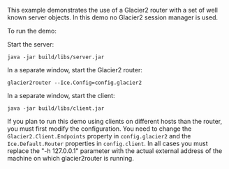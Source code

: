 This example demonstrates the use of a Glacier2 router with a set of
well known server objects. In this demo no Glacier2 session manager is
used.

To run the demo:

Start the server:

```
java -jar build/libs/server.jar
```

In a separate window, start the Glacier2 router:

```
glacier2router --Ice.Config=config.glacier2
```

In a separate window, start the client:

```
java -jar build/libs/client.jar
```

If you plan to run this demo using clients on different hosts than the
router, you must first modify the configuration. You need to change
the `Glacier2.Client.Endpoints` property in `config.glacier2` and the
`Ice.Default.Router` properties in `config.client`. In all cases you must
replace the "-h 127.0.0.1" parameter with the actual external address
of the machine on which glacier2router is running.
